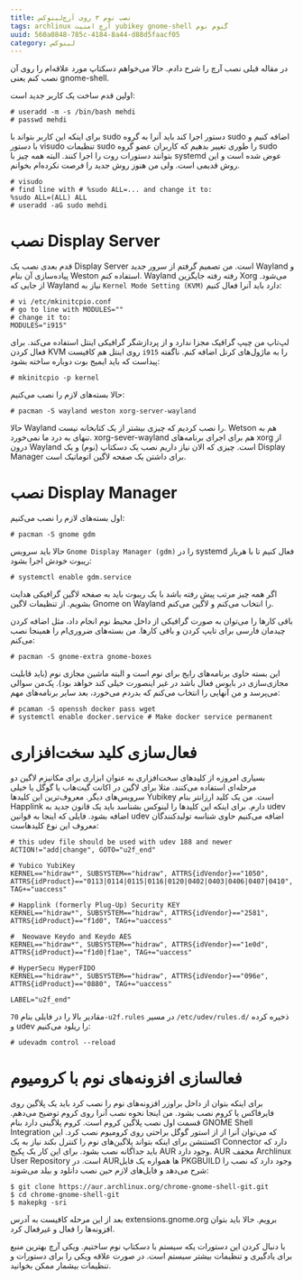 ```yaml
---
title: نصب نوم ۳ روی آرچ‌لینوکس
tags: archlinux آرچ امنیت yubikey gnome-shell گنوم نوم
uuid: 560a0848-785c-4184-8a44-d88d5faacf05
category: لینوکس
---
```

در مقاله قبلی نصب آرچ را شرح دادم. حالا می‌خواهم دسکتاپ مورد علاقه‌ام را روی آن نصب کنم یعنی gnome-shell.


اولین قدم ساخت یک کاربر جدید است:


~~~~
# useradd -m -s /bin/bash mehdi
# passwd mehdi
~~~~

برای اینکه این کاربر بتواند با sudo دستور اجرا کند باید آنرا به گروه sudo اضافه کنیم و با دستور visudo تنظیمات sudo را طوری تغییر بدهیم که کاربران عضو گروه sudo بتوانند دستورات روت را اجرا کنند. البته همه چیز با systemd عوض شده است و این روش قدیمی است. ولی من هنوز روش جدید را فرصت نکرده‌ام بخوانم.

~~~~
# visudo
# find line with # %sudo ALL=... and change it to:
%sudo ALL=(ALL) ALL
# useradd -aG sudo mehdi
~~~~

# نصب Display Server

قدم بعدی نصب یک Display Server است. من تصمیم گرفتم از سرور جدید Wayland و پیاده‌سازی آن بنام Weston استفاده کنم. Wayland رفته رفته جایگزین Xorg می‌شود. از جایی که Wayland نیاز به `Kernel Mode Setting (KVM)` دارد باید آنرا فعال کنیم:

~~~~
# vi /etc/mkinitcpio.conf
# go to line with MODULES=""
# change it to:
MODULES="i915"
~~~~

لپ‌تاپ من چیپ گرافیک مجزا ندارد و از پردازشگر گرافیکی اینتل استفاده می‌کند. برای فعال کردن KVM روی اینتل هم کافیست `i915` را به ماژول‌های کرنل اضافه کنم. ناگفته پیداست که باید ایمیج بوت دوباره ساخته بشود:

~~~~
# mkinitcpio -p kernel
~~~~

حالا بسته‌های لازم را نصب می‌کنیم:

~~~~
# pacman -S wayland weston xorg-server-wayland
~~~~

حالا Wayland را نصب کردیم که چیزی بیشتر از یک کتابخانه نیست. Wetson هم به تنهای به درد ما نمی‌خورد. xorg-sever-wayland هم برای اجرای برنامه‌های xorg از درون Wayland است. چیزی که الان نیاز داریم نصب یک دسکتاپ (نوم) و یک Display Manager برای داشتن یک صفحه لاگین اتوماتیک است.


# نصب Display Manager
اول بسته‌های لازم را نصب می‌کنیم:

~~~~
# pacman -S gnome gdm
~~~~

حالا باید سرویس `Gnome Display Manager (gdm)` را در systemd فعال کنیم تا با هربار ریبوت خودش اجرا بشود:

~~~~
# systemctl enable gdm.service
~~~~

اگر همه چیز مرتب پیش رفته باشد با یک ریبوت باید به صفحه لاگین گرافیکی هدایت بشویم. از تنظیمات لاگین Gnome on Wayland را انتخاب می‌کنم و لاگین می‌کنم.

باقی کارها را می‌توان به صورت گرافیکی از داخل محیط نوم انجام داد، مثل اضافه کردن چیدمان فارسی برای تایپ کردن و باقی کارها. من بسته‌های ضروری‌ام را همینجا نصب می‌کنم:

~~~~
# pacman -S gnome-extra gnome-boxes
~~~~
این بسته حاوی برنامه‌های رایج برای نوم است و البته ماشین مجازی نوم (باید قابلیت مجازی‌سازی در بایوس فعال باشد در غیر اینصورت خیلی کند خواهد بود). پک‌من سوالی می‌پرسد و من آنهایی را انتخاب می‌کنم که بدردم می‌خورد، بعد سایر برنامه‌های مهم:

~~~~
# pcaman -S openssh docker pass wget
# systemctl enable docker.service # Make docker service permanent
~~~~

# فعال‌سازی کلید سخت‌افزاری
بسیاری امروزه از کلیدهای سخت‌افزاری به عنوان ابزاری برای مکانیزم لاگین دو مرحله‌ای استفاده می‌کنند. مثلا برای لاگین در اکانت گیت‌هاب یا گوگل یا خیلی سرویس‌های دیگر. معروف‌ترین این کلید‌ها Yubikey است. من یک کلید ارزانتر بنام Happlink دارم. برای اینکه این کلیدها را لینوکس بشناسد باید یک قانون جدید به udev اضافه بشود. فایلی که اینجا به قوانین udev اضافه می‌کنیم حاوی شناسه تولیدکنندگان معروف این نوع کلیدهاست:


~~~~
# this udev file should be used with udev 188 and newer
ACTION!="add|change", GOTO="u2f_end"

# Yubico YubiKey
KERNEL=="hidraw*", SUBSYSTEM=="hidraw", ATTRS{idVendor}=="1050", ATTRS{idProduct}=="0113|0114|0115|0116|0120|0402|0403|0406|0407|0410", TAG+="uaccess"

# Happlink (formerly Plug-Up) Security KEY
KERNEL=="hidraw*", SUBSYSTEM=="hidraw", ATTRS{idVendor}=="2581", ATTRS{idProduct}=="f1d0", TAG+="uaccess"

#  Neowave Keydo and Keydo AES
KERNEL=="hidraw*", SUBSYSTEM=="hidraw", ATTRS{idVendor}=="1e0d", ATTRS{idProduct}=="f1d0|f1ae", TAG+="uaccess"

# HyperSecu HyperFIDO
KERNEL=="hidraw*", SUBSYSTEM=="hidraw", ATTRS{idVendor}=="096e", ATTRS{idProduct}=="0880", TAG+="uaccess"

LABEL="u2f_end"
~~~~

مقادیر بالا را در فایلی بنام `70-u2f.rules` در مسیر `/etc/udev/rules.d/` ذخیره کرده و udev را ریلود می‌کنیم:

~~~~
# udevadm control --reload
~~~~

# فعالسازی افزونه‌های نوم با کرومیوم
برای اینکه بتوان از داخل براوزر افزونه‌های نوم را نصب کرد باید یک پلاگین روی فایرفاکس یا کروم نصب بشود. من اینجا نحوه نصب آنرا روی کروم توضیح می‌دهم. قسمت اول نصب پلاگین کروم است. کروم پلاگینی دارد بنام GNOME Shell Integration که می‌توان آنرا از از استور گوگل براحتی روی کرومیوم نصب کرد. این اکستنشن برای اینکه بتواند پلاگین‌های نوم را کنترل بکند نیاز به یک Connector دارد که باید جداگانه نصب بشود. برای این کار یک پکیج AUR وجود دارد. AUR مخفف Archlinux User Repository است. در AURها همواره یک فایل PKGBUILD وجود دارد که نصب را شرح می‌دهد و فایل‌های لازم حین نصب دانلود و بیلد می‌شوند:

~~~~
$ git clone https://aur.archlinux.org/chrome-gnome-shell-git.git
$ cd chrome-gnome-shell-git
$ makepkg -sri
~~~~

بعد از این مرحله کافیست به آدرس extensions.gnome.org برویم. حالا باید بتوان افزونه‌ها را فعال و غیرفعال کرد.

با دنبال کردن این دستورات یکه سیستم با دسکتاپ نوم ساختیم. ویکی آرچ بهترین منبع برای یادگیری و تنظیمات بیشتر سیستم است. در صورت علاقه ویکی را برای دستورات و تنظیمات بیشمار ممکن بخوانید.
